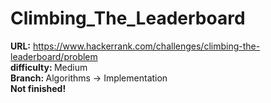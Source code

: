 # Climbing_The_Leaderboard

<b>URL:</b> https://www.hackerrank.com/challenges/climbing-the-leaderboard/problem </br>
<b>difficulty: </b>Medium </br>
<b>Branch: </b>Algorithms -> Implementation </br>
<strong> Not finished!</strong>
